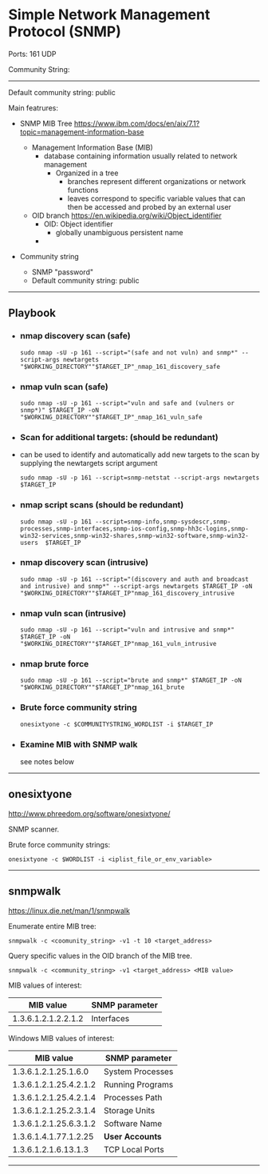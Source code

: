 # Simple Network Management Protocol (SNMP)

Ports: 161 UDP

Community String:

----------------------------------------------------------------------------------------

Default community string: public

Main featrures: 

- SNMP MIB Tree
  https://www.ibm.com/docs/en/aix/7.1?topic=management-information-base

	- Management Information Base (MIB)
		- database containing information usually related to network management
			- Organized in a tree
				- branches represent different organizations or network functions
				- leaves correspond to specific variable values that can then be accessed and probed by an external user
	- OID branch
	   https://en.wikipedia.org/wiki/Object_identifier
		- OID: Object identifier
			- globally unambiguous persistent name
		- 
- Community string
	- SNMP "password"
	- Default community string: public 

--------------------------------------------------------------------------

## Playbook

- ### nmap discovery scan (safe)

      sudo nmap -sU -p 161 --script="(safe and not vuln) and snmp*" --script-args newtargets "$WORKING_DIRECTORY""$TARGET_IP"_nmap_161_discovery_safe

- ### nmap vuln scan (safe)

      sudo nmap -sU -p 161 --script="vuln and safe and (vulners or snmp*)" $TARGET_IP -oN "$WORKING_DIRECTORY""$TARGET_IP"_nmap_161_vuln_safe

- ### Scan for additional targets: (should be redundant)
- can be used to identify and automatically add new targets to the scan by supplying the newtargets script argument

      sudo nmap -sU -p 161 --script=snmp-netstat --script-args newtargets $TARGET_IP

- ### nmap script scans (should be redundant)

      sudo nmap -sU -p 161 --script=snmp-info,snmp-sysdescr,snmp-processes,snmp-interfaces,snmp-ios-config,snmp-hh3c-logins,snmp-win32-services,snmp-win32-shares,snmp-win32-software,snmp-win32-users  $TARGET_IP 

- ### nmap discovery scan (intrusive)

      sudo nmap -sU -p 161 --script="(discovery and auth and broadcast and intrusive) and snmp*" --script-args newtargets $TARGET_IP -oN "$WORKING_DIRECTORY""$TARGET_IP"nmap_161_discovery_intrusive

- ### nmap vuln scan (intrusive)

      sudo nmap -sU -p 161 --script="vuln and intrusive and snmp*" $TARGET_IP -oN "$WORKING_DIRECTORY""$TARGET_IP"nmap_161_vuln_intrusive

- ### nmap brute force

      sudo nmap -sU -p 161 --script="brute and snmp*" $TARGET_IP -oN "$WORKING_DIRECTORY""$TARGET_IP"nmap_161_brute

- ### Brute force community string

      onesixtyone -c $COMMUNITYSTRING_WORDLIST -i $TARGET_IP

- ### Examine MIB with SNMP walk

  see notes below

--------------------------------------------------------------------------

## onesixtyone
http://www.phreedom.org/software/onesixtyone/

SNMP scanner.

Brute force community strings:

	onesixtyone -c $WORDLIST -i <iplist_file_or_env_variable>

--------------------------------------------------------------------------

## snmpwalk
https://linux.die.net/man/1/snmpwalk

Enumerate entire MIB tree:

	snmpwalk -c <coomunity_string> -v1 -t 10 <target_address>

Query specific values in the OID branch of the MIB tree.

	snmpwalk -c <community_string> -v1 <target_address> <MIB value>

MIB values of interest:

|MIB value|SNMP parameter|
|---|---|
|1.3.6.1.2.1.2.2.1.2|Interfaces|

Windows MIB values of interest:

|MIB value|SNMP parameter|
|---|---|
|1.3.6.1.2.1.25.1.6.0|System Processes|
|1.3.6.1.2.1.25.4.2.1.2|Running Programs|
|1.3.6.1.2.1.25.4.2.1.4|Processes Path|
|1.3.6.1.2.1.25.2.3.1.4|Storage Units|
|1.3.6.1.2.1.25.6.3.1.2|Software Name|
|1.3.6.1.4.1.77.1.2.25|**User Accounts**|
|1.3.6.1.2.1.6.13.1.3|TCP Local Ports|

--------------------------------------------------------------------------